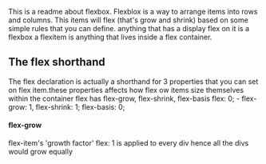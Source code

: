This is a readme about flexbox.
Flexblox is a way to arrange items into rows and columns.
This items will flex (that's grow and shrink) based on some simple rules that you can define.
anything that has a display flex on it is a flexbox
a flexitem is anything that lives inside a flex container.

## The flex shorthand
The flex declaration is actually a shorthand for 3 properties that you can  set on flex item.these properties affects how flex ow items size themselves within the container
 flex has flex-grow, flex-shrink, flex-basis
 flex: 0; - flex-grow: 1, flex-shrink: 1; flex-basis: 0;
#### flex-grow
flex-item's 'growth factor'
flex: 1 is applied to every div hence all the divs would grow equally